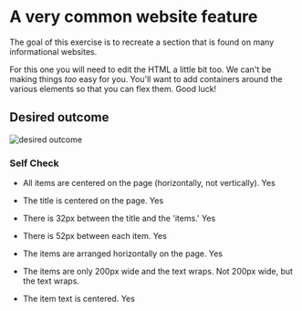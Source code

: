 # A very common website feature

The goal of this exercise is to recreate a section that is found on many informational websites.

For this one you will need to edit the HTML a little bit too. We can't be making things _too_ easy for you. You'll want to add containers around the various elements so that you can flex them. Good luck!

## Desired outcome

![desired outcome](./desired-outcome.png)

### Self Check

- All items are centered on the page (horizontally, not vertically).
Yes

- The title is centered on the page.
Yes

- There is 32px between the title and the 'items.'
Yes

- There is 52px between each item.
Yes

- The items are arranged horizontally on the page.
Yes

- The items are only 200px wide and the text wraps.
Not 200px wide, but the text wraps.

- The item text is centered.
Yes
